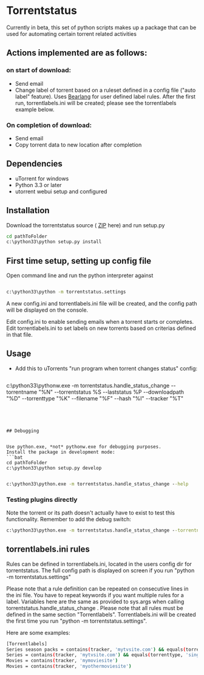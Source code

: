 # Torrentstatus

Currently in beta, this set of python scripts makes up a package that can be used for automating certain torrent related activities

## Actions implemented are as follows:
### on start of download:
- Send email
- Change label of torrent based on a ruleset defined in a config file ("auto label" feature). Uses [Bearlang][] for user defined label rules. After the first run, torrentlabels.ini will be created; please see the torrentlabels example below.

### On completion of download:
- Send email
- Copy torrent data to new location after completion

    
## Dependencies
- uTorrent for windows
- Python 3.3 or later 
- utorrent webui setup and configured

## Installation

Download the torrentstatus source ( [ZIP][] here) and run setup.py
  ```bat
cd pathToFolder
c:\python33\python setup.py install
  ```



## First time setup, setting up config file
Open command line and run the python interpreter against 

  ```bat

c:\python33\python -m torrentstatus.settings
  ```

A new config.ini and torrentlabels.ini file will be created, and the config path will be displayed on the console.

Edit config.ini to enable sending emails when a torrent starts or completes.
Edit torrentlabels.ini to set labels on new torrents based on criterias defined in that file.

## Usage
- Add this to uTorrents "run program when torrent changes status" config:

  ```bat
c:\python33\pythonw.exe -m torrentstatus.handle_status_change --torrentname "%N" --torrentstatus %S  --laststatus %P --downloadpath "%D"  --torrenttype "%K" --filename "%F" --hash "%I" --tracker "%T"
  ```

 


## Debugging


Use python.exe, *not* pythonw.exe for debugging purposes.
Install the package in development mode:
  ```bat
cd pathToFolder
c:\python33\python setup.py develop
  ```

  ```bat
  
c:\python33\python.exe -m torrentstatus.handle_status_change --help
  ```


### Testing plugins directly
  

Note the torrent or its path doesn't actually have to exist to test this functionality. Remember to add the debug switch:


  ```bat
c:\python33\python.exe -m torrentstatus.handle_status_change --torrentname "Kodemysteriene - VG+" --torrentstatus 5  --laststatus 6 --downloadpath "h:\Other\Kodemysteriene - VG+"  --torrenttype "multi" --filename "Kodemysteriene - VG+.pdf" --hash "D700D1F9BC72DCAE1FB2B1E54F39BA3D27C4440B" --tracker "foo.bar.com/announce" --debug
  ```


## torrentlabels.ini rules

Rules can be defined in torrentlabels.ini, located in the users config dir for torrentstatus. The full config path is displayed on screen if you run "python -m torrentstatus.settings"

Please note that a rule definition can be repeated on consecutive lines in the ini file.
 You have to repeat keywords if you want multiple rules for a label.
 Variables here are the same as provided to sys.args when calling torrentstatus.handle_status_change .
 Please note that all rules must be defined in the same section "Torrentlabels". Torrentlabels.ini will be created the first time you run "python -m torrentstatus.settings".

 Here are some examples:


  ```sh
[Torrentlabels]
Series season packs = contains(tracker, 'mytvsite.com') && equals(torrenttype, 'multi')
Series = contains(tracker, 'mytvsite.com') && equals(torrenttype, 'single')
Movies = contains(tracker, 'mymoviesite')
Movies = contains(tracker, 'myothermoviesite')
  ```


[ZIP]: https://github.com/dabear/torrentstatus/archive/master.zip
[BearLang]: https://github.com/dabear/BearLang